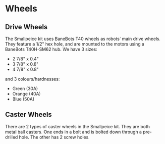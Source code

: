 # Wheels

## Drive Wheels

The Smallpeice kit uses BaneBots T40 wheels as robots' main drive wheels. They feature a 1/2" hex hole, and are mounted to the motors using a BaneBots T40H-SM62 hub. We have 3 sizes:

- 2 7/8" x 0.4"
- 3 7/8" x 0.8"
- 4 7/8" x 0.8"

and 3 colours/hardnesses:

- Green (30A)
- Orange (40A)
- Blue (50A)

## Caster Wheels

There are 2 types of caster wheels in the Smallpeice kit. They are both metal ball casters. One ends in a bolt and is bolted down through a pre-drilled hole. The other has 2 screw holes.
